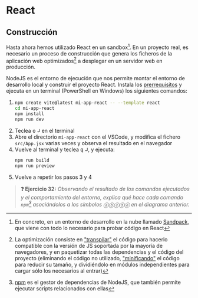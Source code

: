# React
## Construcción

Hasta ahora hemos utilizado React en un sandbox[^1]. En un proyecto real, es necesario un proceso de construcción que genera los ficheros de la aplicación web optimizados[^2] a desplegar en un servidor web en producción.

<object type="image/svg+xml" data="./img/construccion.svg" width="100%"></object>

NodeJS es el entorno de ejecución que nos permite montar el entorno de desarrollo local y construir el proyecto React. Instala los [prerrequisitos](./prerrequisitos.md) y ejecuta en un terminal (PowerShell en Windows) los siguientes comandos:

1. ```bash
   npm create vite@latest mi-app-react -- --template react
   cd mi-app-react
   npm install
   npm run dev
   ```
1. Teclea <kbd>o</kbd> <kbd>↲</kbd> en el terminal
1. Abre el directorio `mi-app-react` con el VSCode, y modifica el fichero `src/App.jsx` varias veces y observa el resultado en el navegador
1. Vuelve al terminal y teclea <kbd>q</kbd> <kbd>↲</kbd>, y ejecuta:
   ```bash
   npm run build
   npm run preview
   ```
1. Vuelve a repetir los pasos 3 y 4

> **❓ Ejercicio 32:** _Observando el resultado de los comandos ejecutados y el comportamiento del entorno, explica qué hace cada comando `npm`[^3] asociándolos a los símbolos ⓐⓑⓒⓓⓔ en el diagrama anterior._

[^1]: En concreto, en un entorno de desarrollo en la nube llamado [Sandpack](https://sandpack.codesandbox.io/), que viene con todo lo necesario para probar código en React

[^2]: La optimización consiste en ["transpilar"](https://es.wikipedia.org/wiki/Transpilador) el código para hacerlo compatible con la versión de JS soportada por la mayoría de navegadores, y en paquetizar todas las dependencias y el código del proyecto (eliminando el código no utilizado, ["minificando"](https://en.wikipedia.org/wiki/Minification_(programming)) el código para reducir su tamaño, y dividiéndolo en módulos independientes para cargar sólo los necesarios al entrar)

[^3]: [npm](https://en.wikipedia.org/wiki/Npm) es el gestor de dependencias de NodeJS, que también permite ejecutar scripts relacionados con ellas